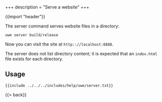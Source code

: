 +++
description = "Serve a website"
+++

{{import "header"}}

The server command serves website files in a directory:

```text
uwe server build/release
```

Now you can visit the site at `http:://localhost:8888`.

The server does not list directory content; it is expected that an `index.html` file exists for each directory.

## Usage

```text
{{include ../../../includes/help/uwe/server.txt}}
```

{{> back}}
